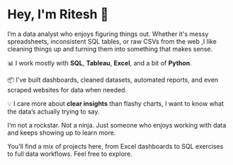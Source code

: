 # Hey, I'm Ritesh 👋

I’m a data analyst who enjoys figuring things out. Whether it's messy spreadsheets, inconsistent SQL tables, or raw CSVs from the web ,I like cleaning things up and turning them into something that makes sense.

📊 I work mostly with **SQL**, **Tableau**, **Excel**, and a bit of **Python**.  

📦 I’ve built dashboards, cleaned datasets, automated reports, and even scraped websites for data when needed.  

💡 I care more about **clear insights** than flashy charts, I want to know what the data’s actually trying to say.

I’m not a rockstar. Not a ninja. Just someone who enjoys working with data and keeps showing up to learn more.

You’ll find a mix of projects here, from Excel dashboards to SQL exercises to full data workflows. Feel free to explore.
